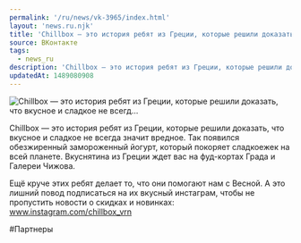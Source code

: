 ```yaml
---
permalink: '/ru/news/vk-3965/index.html'
layout: 'news.ru.njk'
title: 'Сhillbox — это история ребят из Греции, которые решили доказать, что вкусное и сладкое не всегд…'
source: ВКонтакте
tags:
  - news_ru
description: 'Сhillbox — это история ребят из Греции, которые решили доказать, что вкусное и сладкое не всегд…'
updatedAt: 1489080908
---
```

![Сhillbox — это история ребят из Греции, которые решили доказать, что вкусное и сладкое не всегд…](https://sun9-2.userapi.com/impf/c836632/v836632072/30438/dXkAacKZyIU.jpg?size=150x150&quality=96&proxy=1&sign=86e8f6e76301a5b09ffd835ee894b50d&c_uniq_tag=xNBzSkbqi9-JxcRSkE2fPqsDoPgDeqfk72dhGOtP8Dk&type=album)

Сhillbox — это история ребят из Греции, которые решили доказать, что вкусное и сладкое не всегда значит вредное. Так появился обезжиренный замороженный йогурт, который покоряет сладкоежек на всей планете. Вкуснятина из Греции ждет вас на фуд-кортах Града и Галереи Чижова.

Ещё круче этих ребят делает то, что они помогают нам с Весной. А это лишний повод подписаться на их вкусный инстаграм, чтобы не пропустить новости о скидках и новинках: www.instagram.com/chillbox_vrn

#Партнеры
